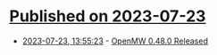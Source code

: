 # [Published on 2023-07-23](index.md)

* [2023-07-23, 13:55:23](https://lobste.rs/s/ydlb0r/openmw_0_48_0_released) - [OpenMW 0.48.0 Released](https://openmw.org/2023/openmw-0-48-0-released/)

